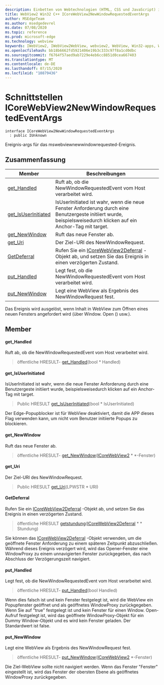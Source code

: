 ```yaml
---
description: Einbetten von Webtechnologien (HTML, CSS und JavaScript) in ihre systemeigenen Anwendungen mit dem Microsoft Edge WebView2-Steuerelement
title: WebView2 Win32 C++ ICoreWebView2NewWindowRequestedEventArgs
author: MSEdgeTeam
ms.author: msedgedevrel
ms.date: 07/08/2020
ms.topic: reference
ms.prod: microsoft-edge
ms.technology: webview
keywords: IWebView2, IWebView2WebView, webview2, WebView, Win32-apps, Win32, Edge, ICoreWebView2, ICoreWebView2Controller, Browser-Steuerelement, Edge-HTML, ICoreWebView2NewWindowRequestedEventArgs
ms.openlocfilehash: bb18b6662fd5921406e19b3c333c97f8a1cd0dbc
ms.sourcegitcommit: f6764f57aed9ab7229e4eb6cc8851d0cea667403
ms.translationtype: MT
ms.contentlocale: de-DE
ms.lasthandoff: 07/15/2020
ms.locfileid: "10879436"
---
```

# Schnittstellen ICoreWebView2NewWindowRequestedEventArgs 

```
interface ICoreWebView2NewWindowRequestedEventArgs
  : public IUnknown
```

Ereignis-args für das mswebviewnewwindowrequested-Ereignis.

## Zusammenfassung

 Member                        | Beschreibungen
--------------------------------|---------------------------------------------
[get_Handled](#get_handled) | Ruft ab, ob die NewWindowRequestedEvent vom Host verarbeitet wird.
[get_IsUserInitiated](#get_isuserinitiated) | IsUserInitiated ist wahr, wenn die neue Fenster Anforderung durch eine Benutzergeste initiiert wurde, beispielsweisedurch klicken auf ein Anchor-Tag mit target.
[get_NewWindow](#get_newwindow) | Ruft das neue Fenster ab.
[get_Uri](#get_uri) | Der Ziel-URI des NewWindowRequest.
[GetDeferral](#getdeferral) | Rufen Sie ein [ICoreWebView2Deferral](icorewebview2deferral.md) -Objekt ab, und setzen Sie das Ereignis in einen verzögerten Zustand.
[put_Handled](#put_handled) | Legt fest, ob die NewWindowRequestedEvent vom Host verarbeitet wird.
[put_NewWindow](#put_newwindow) | Legt eine WebView als Ergebnis des NewWindowRequest fest.

Das Ereignis wird ausgelöst, wenn Inhalt in WebView zum Öffnen eines neuen Fensters angefordert wird (über Window. Open () usw.).

## Member

#### get_Handled 

Ruft ab, ob die NewWindowRequestedEvent vom Host verarbeitet wird.

> öffentliche HRESULT- [get_Handled](#get_handled)(bool * Handled)

#### get_IsUserInitiated 

IsUserInitiated ist wahr, wenn die neue Fenster Anforderung durch eine Benutzergeste initiiert wurde, beispielsweisedurch klicken auf ein Anchor-Tag mit target.

> Public HRESULT [get_IsUserInitiated](#get_isuserinitiated)(bool * IsUserInitiated)

Der Edge-Popupblocker ist für WebView deaktiviert, damit die APP dieses Flag verwenden kann, um nicht vom Benutzer initiierte Popups zu blockieren.

#### get_NewWindow 

Ruft das neue Fenster ab.

> öffentliche HRESULT- [get_NewWindow](#get_newwindow)([ICoreWebView2](icorewebview2.md) * *-Fenster)

#### get_Uri 

Der Ziel-URI des NewWindowRequest.

> Public HRESULT [get_Uri](#get_uri)(LPWSTR * URI)

#### GetDeferral 

Rufen Sie ein [ICoreWebView2Deferral](icorewebview2deferral.md) -Objekt ab, und setzen Sie das Ereignis in einen verzögerten Zustand.

> öffentliche HRESULT [getstundung](#getdeferral)([ICoreWebView2Deferral](icorewebview2deferral.md) * * Stundung)

Sie können das [ICoreWebView2Deferral](icorewebview2deferral.md) -Objekt verwenden, um die geöffnete Fenster Anforderung zu einem späteren Zeitpunkt abzuschließen. Während dieses Ereignis verzögert wird, wird das Opener-Fenster eine WindowProxy zu einem unnavigierten Fenster zurückgegeben, das nach Abschluss der Verzögerungszeit navigiert.

#### put_Handled 

Legt fest, ob die NewWindowRequestedEvent vom Host verarbeitet wird.

> öffentliche HRESULT- [put_Handled](#put_handled)(bool Handled)

Wenn dies falsch ist und kein Fenster festgelegt ist, wird die WebView ein Popupfenster geöffnet und als geöffnetes WindowProxy zurückgegeben. Wenn Sie auf "true" festgelegt ist und kein Fenster für einen Window. Open-Aufruf festgelegt ist, wird das geöffnete WindowProxy-Objekt für ein Dummy Window-Objekt und es wird kein Fenster geladen. Der Standardwert ist false.

#### put_NewWindow 

Legt eine WebView als Ergebnis des NewWindowRequest fest.

> öffentliche HRESULT- [put_NewWindow](#put_newwindow)([ICoreWebView2](icorewebview2.md) *-Fenster)

Die Ziel-WebView sollte nicht navigiert werden. Wenn das Fenster "Fenster" eingestellt ist, wird das Fenster der obersten Ebene als geöffnetes WindowProxy zurückgegeben.

